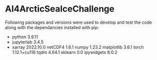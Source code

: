 # AI4ArcticSeaIceChallenge
Following packages and versions were used to develop and test the code along with the dependancies installed with pip:
- python                3.9.11
- jupyterlab            3.4.5
- xarray                2022.10.0
netCDF4               1.6.1
numpy                 1.23.2
matplotlib            3.6.1
torch                 1.12.1+cu116
tqdm                  4.64.1
sklearn               0.0
ipywidgets            8.0.2

